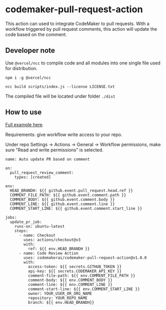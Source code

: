 # codemaker-pull-request-action

This action can used to integrate CodeMaker to pull requests. With a workflow triggered by pull request comments, this action will update the code based on the comment.

## Developer note

Use ```@vercel/ncc``` to compile code and all modules into one single file used for distribution.

```
npm i -g @vercel/ncc

ncc build scripts/index.js --license LICENSE.txt
```

The compiled file will be located under folder ```./dist```

## How to use

[Full example here](https://github.com/codemakerai/codemaker-pull-request-action-example).

Requirements: give workflow write access to your repo.

Under repo Settings -> Actions -> General -> Workflow permissions, make sure "Read and write permissions" is selected.

```
name: Auto update PR based on comment

on:
  pull_request_review_comment:
    types: [created]

env:
  HEAD_BRANDH: ${{ github.event.pull_request.head.ref }}
  COMMENT_FILE_PATH: ${{ github.event.comment.path }}
  COMMENT_BODY: ${{ github.event.comment.body }}
  COMMENT_LINE: ${{ github.event.comment.line }}
  COMMENT_START_LINE: ${{ github.event.comment.start_line }}

jobs:
  update_pr_job:
    runs-on: ubuntu-latest
    steps:
      - name: Checkout
        uses: actions/checkout@v3
        with:
          ref: ${{ env.HEAD_BRANDH }}
      - name: Code Review Action
        uses: codemakerai/codemaker-pull-request-action@v1.0.0
        with:
          access-token: ${{ secrets.GITHUB_TOKEN }}
          api-key: ${{ secrets.CODEMAKER_API_KEY }}
          comment-file-path: ${{ env.COMMENT_FILE_PATH }}
          comment-body: ${{ env.COMMENT_BODY }}
          comment-line: ${{ env.COMMENT_LINE }}
          comment-start-line: ${{ env.COMMENT_START_LINE }}
          owner: YOUR_USER_OR_ORG_NAME
          repository: YOUR_REPO_NAME
          branch: ${{ env.HEAD_BRANDH}}
```